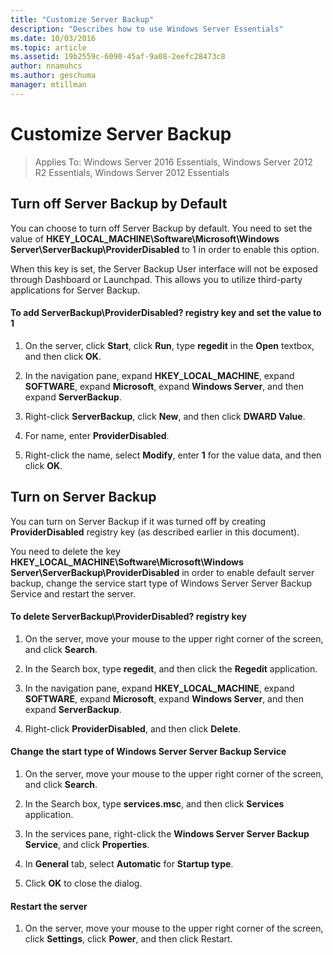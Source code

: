```yaml
---
title: "Customize Server Backup"
description: "Describes how to use Windows Server Essentials"
ms.date: 10/03/2016
ms.topic: article
ms.assetid: 19b2559c-6090-45af-9a08-2eefc28473c8
author: nnamuhcs
ms.author: geschuma
manager: mtillman
---
```


# Customize Server Backup

>Applies To: Windows Server 2016 Essentials, Windows Server 2012 R2 Essentials, Windows Server 2012 Essentials

## Turn off Server Backup by Default
 You can choose to turn off Server Backup by default. You need to set the value of **HKEY_LOCAL_MACHINE\Software\Microsoft\Windows Server\ServerBackup\ProviderDisabled** to 1 in order to enable this option.

 When this key is set, the Server Backup User interface will not be exposed through Dashboard or Launchpad. This allows you to utilize third-party applications for Server Backup.

#### To add ServerBackup\ProviderDisabled? registry key and set the value to 1

1.  On the server, click **Start**, click **Run**, type **regedit** in the **Open** textbox, and then click **OK**.

2.  In the navigation pane, expand **HKEY_LOCAL_MACHINE**, expand **SOFTWARE**, expand **Microsoft**, expand **Windows Server**, and then expand **ServerBackup**.

3.  Right-click **ServerBackup**, click **New**, and then click **DWARD Value**.

4.  For name, enter **ProviderDisabled**.

5.  Right-click the name, select **Modify**, enter **1** for the value data, and then click **OK**.

## Turn on Server Backup
 You can turn on Server Backup if it was turned off by creating **ProviderDisabled** registry key (as described earlier in this document).

 You need to delete the key **HKEY_LOCAL_MACHINE\Software\Microsoft\Windows Server\ServerBackup\ProviderDisabled** in order to enable default server backup, change the service start type of Windows Server Server Backup Service and restart the server.

#### To delete ServerBackup\ProviderDisabled? registry key

1.  On the server, move your mouse to the upper right corner of the screen, and click **Search**.

2.  In the Search box, type **regedit**, and then click the **Regedit** application.

3.  In the navigation pane, expand **HKEY_LOCAL_MACHINE**, expand **SOFTWARE**, expand **Microsoft**, expand **Windows Server**, and then expand **ServerBackup**.

4.  Right-click **ProviderDisabled**, and then click **Delete**.

#### Change the start type of Windows Server Server Backup Service

1.  On the server, move your mouse to the upper right corner of the screen, and click **Search**.

2.  In the Search box, type **services.msc**, and then click **Services** application.

3.  In the services pane, right-click the **Windows Server Server Backup Service**, and click **Properties**.

4.  In **General** tab, select **Automatic** for **Startup type**.

5.  Click **OK** to close the dialog.

#### Restart the server

1.  On the server, move your mouse to the upper right corner of the screen, click **Settings**, click **Power**, and then click Restart.